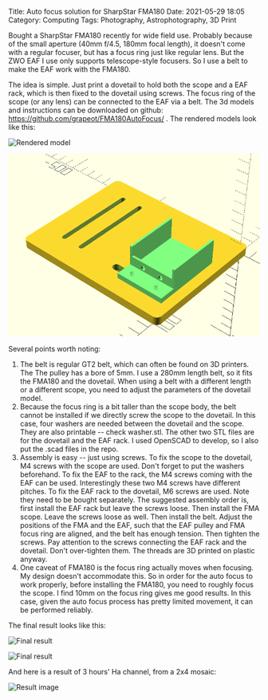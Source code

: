 Title: Auto focus solution for SharpStar FMA180 
Date: 2021-05-29 18:05
Category: Computing
Tags: Photography, Astrophotography, 3D Print

Bought a SharpStar FMA180 recently for wide field use.
Probably because of the small aperture (40mm f/4.5, 180mm focal length), it doesn't come with a regular focuser, but has a focus ring just like regular lens.
But the ZWO EAF I use only supports telescope-style focusers.
So I use a belt to make the EAF work with the FMA180.

The idea is simple.
Just print a dovetail to hold both the scope and a EAF rack, which is then fixed to the dovetail using screws.
The focus ring of the scope (or any lens) can be connected to the EAF via a belt.
The 3d models and instructions can be downloaded on github: https://github.com/grapeot/FMA180AutoFocus/ .
The rendered models look like this:

![Rendered model](/images/FMA180_3D1.png)

![Rendered model](images/FMA180_3D2.png)

Several points worth noting:

1. The belt is regular GT2 belt, which can often be found on 3D printers. The The pulley has a bore of 5mm. I use a 280mm length belt, so it fits the FMA180 and the dovetail. When using a belt with a different length or a different scope, you need to adjust the parameters of the dovetail model.
2. Because the focus ring is a bit taller than the scope body, the belt cannot be installed if we directly screw the scope to the dovetail. In this case, four washers are needed between the dovetail and the scope. They are also printable -- check washer.stl. The other two STL files are for the dovetail and the EAF rack. I used OpenSCAD to develop, so I also put the .scad files in the repo.
3. Assembly is easy -- just using screws. To fix the scope to the dovetail, M4 screws with the scope are used. Don't forget to put the washers beforehand. To fix the EAF to the rack, the M4 screws coming with the EAF can be used. Interestingly these two M4 screws have different pitches. To fix the EAF rack to the dovetail, M6 screws are used. Note they need to be bought separately. The suggested assembly order is, first install the EAF rack but leave the screws loose. Then install the FMA scope. Leave the screws loose as well. Then install the belt. Adjust the positions of the FMA and the EAF, such that the EAF pulley and FMA focus ring are aligned, and the belt has enough tension. Then tighten the screws. Pay attention to the screws connecting the EAF rack and the dovetail. Don't over-tighten them. The threads are 3D printed on plastic anyway.
4. One caveat of FMA180 is the focus ring actually moves when focusing. My design doesn't accommodate this. So in order for the auto focus to work properly, before installing the FMA180, you need to roughly focus the scope. I find 10mm on the focus ring gives me good results. In this case, given the auto focus process has pretty limited movement, it can be performed reliably.

The final result looks like this:

![Final result](/images/FMA180_gear1.jpg)

![Final result](/images/FMA180_gear2.jpg)

And here is a result of 3 hours' Ha channel, from a 2x4 mosaic:

![Result image](/images/FMA180_result.jpg)